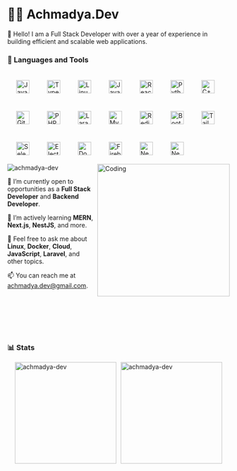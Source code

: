 # 🏄‍♂️ Achmadya.Dev

🌟 Hello! I am a Full Stack Developer with over a year of experience in building efficient and scalable web applications.

### 🧰 Languages and Tools

<img align="left" alt="Java" width="30px" style="padding:10px;margin:10px;" src="https://cdn.jsdelivr.net/gh/devicons/devicon/icons/java/java-original.svg"/>
<img align="left" alt="TypeScript" width="30px" style="padding:10px;margin:10px;" src="https://cdn.jsdelivr.net/gh/devicons/devicon/icons/typescript/typescript-plain.svg" />
<img align="left" alt="Linux" width="30px" style="padding:10px;margin:10px;" src="https://cdn.jsdelivr.net/gh/devicons/devicon/icons/linux/linux-original.svg" />
<img align="left" alt="JavaScript" width="30px" style="padding:10px;margin:10px;" src="https://cdn.jsdelivr.net/gh/devicons/devicon/icons/javascript/javascript-plain.svg" />
<img align="left" alt="React" width="30px" style="padding:10px;margin:10px;" src="https://cdn.jsdelivr.net/gh/devicons/devicon/icons/react/react-original.svg" />
<img align="left" alt="Python" width="30px" style="padding:10px;margin:10px;" src="https://cdn.jsdelivr.net/gh/devicons/devicon/icons/python/python-plain.svg" />
<img align="left" alt="C++" width="30px" style="padding:10px;margin:10px;" src="https://cdn.jsdelivr.net/gh/devicons/devicon/icons/cplusplus/cplusplus-original.svg" />
<img align="left" alt="GitHub" width="30px" style="padding:10px;margin:10px;" src="https://cdn.jsdelivr.net/gh/devicons/devicon/icons/github/github-original.svg" />
<img align="left" alt="PHP" width="30px" style="padding:10px;margin:10px;" src="https://cdn.jsdelivr.net/gh/devicons/devicon/icons/php/php-original.svg" />
<img align="left" alt="Laravel" width="30px" style="padding:10px;margin:10px;" src="https://cdn.jsdelivr.net/gh/devicons/devicon/icons/laravel/laravel-original.svg" />
<img align="left" alt="MySQL" width="30px" style="padding:10px;margin:10px;" src="https://cdn.jsdelivr.net/gh/devicons/devicon/icons/mysql/mysql-original.svg" />
<img align="left" alt="Redis" width="30px" style="padding:10px;margin:10px;" src="https://cdn.jsdelivr.net/gh/devicons/devicon/icons/redis/redis-original.svg" />
<img align="left" alt="Bootstrap" width="30px" style="padding:10px;margin:10px;" src="https://cdn.jsdelivr.net/gh/devicons/devicon/icons/bootstrap/bootstrap-original.svg" />
<img align="left" alt="TailwindCSS" width="30px" style="padding:10px;margin:10px;" src="https://cdn.jsdelivr.net/gh/devicons/devicon/icons/tailwindcss/tailwindcss-original.svg" />
<img align="left" alt="Selenium" width="30px" style="padding:10px;margin:10px;" src="https://cdn.jsdelivr.net/gh/devicons/devicon/icons/selenium/selenium-original.svg" />
<img align="left" alt="Electron" width="30px" style="padding:10px;margin:10px;" src="https://cdn.jsdelivr.net/gh/devicons/devicon/icons/electron/electron-original.svg" />
<img align="left" alt="Docker" width="30px" style="padding:10px;margin:10px;" src="https://cdn.jsdelivr.net/gh/devicons/devicon/icons/docker/docker-original.svg" />
<img align="left" alt="Firebase" width="30px" style="padding:10px;margin:10px;" src="https://cdn.jsdelivr.net/gh/devicons/devicon/icons/firebase/firebase-original.svg" />
<img align="left" alt="Next.js" width="30px" style="padding:10px;margin:10px;" src="https://cdn.jsdelivr.net/gh/devicons/devicon/icons/nextjs/nextjs-original.svg" />
<img align="left" alt="NestJS" width="30px" style="padding:10px;margin:10px;" src="https://cdn.jsdelivr.net/gh/devicons/devicon/icons/nestjs/nestjs-original.svg" />
<br />

#
<img align="right" alt="Coding" height="300" src="https://i.imgflip.com/4vmixg.jpg">
<p align="left"> <img src="https://komarev.com/ghpvc/?username=achmadya-dev&label=Profile%20views&color=0e75b6&style=flat" alt="achmadya-dev" /> </p>

🚀 I’m currently open to opportunities as a **Full Stack Developer** and **Backend Developer**.

🌿 I’m actively learning **MERN**, **Next.js**, **NestJS**, and more.

💬 Feel free to ask me about **Linux**, **Docker**, **Cloud**, **JavaScript**, **Laravel**, and other topics.

📫 You can reach me at achmadya.dev@gmail.com.

<br />
<br />
<br />
<br />

#

### 📊 Stats

<div style="display: flex; justify-content: center; align-items: center;">
    <img align="center" src="https://github-readme-stats.vercel.app/api/top-langs?username=achmadya-dev&show_icons=true&locale=en&layout=compact&theme=dracula" alt="achmadya-dev" style="margin-right: 10px; height: 230px;" />
    <img align="center" src="https://github-readme-streak-stats.herokuapp.com/?user=achmadya-dev&theme=dracula" alt="achmadya-dev" style="height: 230px;" />
</div>


